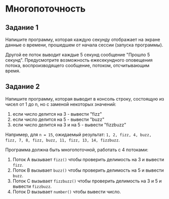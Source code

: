 # Многопоточность

## Задание 1

Напишите программу, которая каждую секунду отображает на экране данные о времени, прошедшем от начала сессии (запуска программы).

Другой ее поток выводит каждые 5 секунд сообщение "Прошло 5 секунд". Предусмотрите возможность ежесекундного оповещения потока, воспроизводящего сообщение, потоком, отсчитывающим время.

## Задание 2

Напишите программу, которая выводит в консоль строку, состоящую из чисел от 1 до n, но с заменой некоторых значений:

1. если число делится на 3 - вывести "fizz"
2. если число делится на 5 - вывести "buzz"
3. если число делится на 3 и на 5 - вывести "fizzbuzz"

Например, для `n = 15`, ожидаемый результат:
`1, 2, fizz, 4, buzz, fizz, 7, 8, fizz, buzz, 11, fizz, 13, 14, fizzbuzz`.

Программа должна быть многопоточной, работать с 4 потоками:

1. Поток A вызывает `fizz()` чтобы проверить делимость на 3 и вывести `fizz`.
2. Поток B вызывает `buzz()` чтобы проверить делимость на 5 и вывести `buzz`.
3. Поток C вызывает `fizzbuzz()` чтобы проверить делимость на 3 и 5 и вывести `fizzbuzz`.
4. Поток D вызывает `number()` чтобы вывести число.
